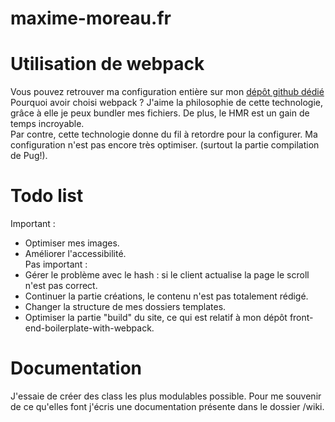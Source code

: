 # maxime-moreau.fr

# Utilisation de webpack
Vous pouvez retrouver ma configuration entière sur mon [dépôt github dédié](https://github.com/EmixMaxime/Front-end-boilerplate-with-webpack)
<br />
Pourquoi avoir choisi webpack ?
J'aime la philosophie de cette technologie, grâce à elle je peux bundler mes fichiers.
De plus, le HMR est un gain de temps incroyable. <br />
Par contre, cette technologie donne du fil à retordre pour la configurer. Ma configuration n'est pas encore très optimiser. (surtout la partie compilation de Pug!). 

# Todo list
Important :
- Optimiser mes images.
- Améliorer l'accessibilité. <br />
Pas important :
- Gérer le problème avec le hash : si le client actualise la page le scroll n'est pas correct.
- Continuer la partie créations, le contenu n'est pas totalement rédigé.
- Changer la structure de mes dossiers templates.
- Optimiser la partie "build" du site, ce qui est relatif à mon dépôt front-end-boilerplate-with-webpack.

# Documentation
J'essaie de créer des class les plus modulables possible. Pour me souvenir de ce qu'elles font j'écris une documentation présente dans le dossier /wiki.
